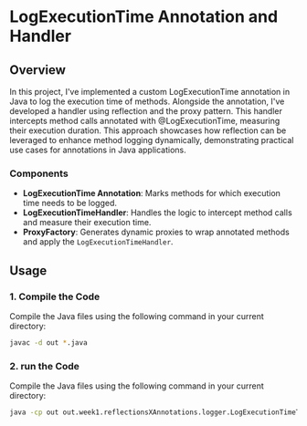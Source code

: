 # LogExecutionTime Annotation and Handler

## Overview

In this project, I've implemented a custom LogExecutionTime annotation in Java to log the execution time of methods. Alongside the annotation, I've developed a handler using reflection and the proxy pattern. This handler intercepts method calls annotated with @LogExecutionTime, measuring their execution duration. This approach showcases how reflection can be leveraged to enhance method logging dynamically, demonstrating practical use cases for annotations in Java applications.

### Components

- **LogExecutionTime Annotation**: Marks methods for which execution time needs to be logged.
- **LogExecutionTimeHandler**: Handles the logic to intercept method calls and measure their execution time.
- **ProxyFactory**: Generates dynamic proxies to wrap annotated methods and apply the `LogExecutionTimeHandler`.

## Usage

### 1. Compile the Code

Compile the Java files using the following command in your current directory:

```bash
javac -d out *.java
```

### 2. run the Code

Compile the Java files using the following command in your current directory:

```bash
java -cp out out.week1.reflectionsXAnnotations.logger.LogExecutionTimeTestMain
```
